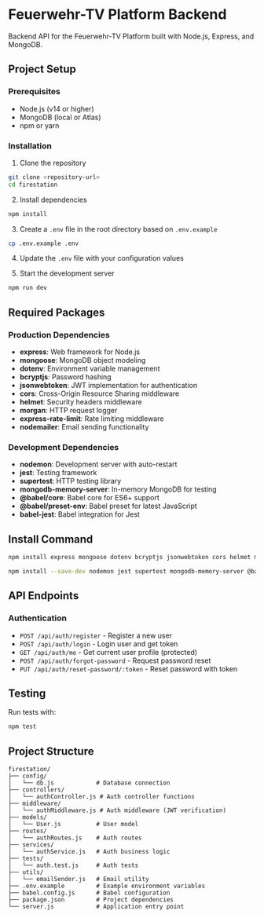 # Feuerwehr-TV Platform Backend

Backend API for the Feuerwehr-TV Platform built with Node.js, Express, and MongoDB.

## Project Setup

### Prerequisites
- Node.js (v14 or higher)
- MongoDB (local or Atlas)
- npm or yarn

### Installation

1. Clone the repository
```bash
git clone <repository-url>
cd firestation
```

2. Install dependencies
```bash
npm install
```

3. Create a `.env` file in the root directory based on `.env.example`
```bash
cp .env.example .env
```

4. Update the `.env` file with your configuration values

5. Start the development server
```bash
npm run dev
```

## Required Packages

### Production Dependencies
- **express**: Web framework for Node.js
- **mongoose**: MongoDB object modeling
- **dotenv**: Environment variable management
- **bcryptjs**: Password hashing
- **jsonwebtoken**: JWT implementation for authentication
- **cors**: Cross-Origin Resource Sharing middleware
- **helmet**: Security headers middleware
- **morgan**: HTTP request logger
- **express-rate-limit**: Rate limiting middleware
- **nodemailer**: Email sending functionality

### Development Dependencies
- **nodemon**: Development server with auto-restart
- **jest**: Testing framework
- **supertest**: HTTP testing library
- **mongodb-memory-server**: In-memory MongoDB for testing
- **@babel/core**: Babel core for ES6+ support
- **@babel/preset-env**: Babel preset for latest JavaScript
- **babel-jest**: Babel integration for Jest

## Install Command

```bash
npm install express mongoose dotenv bcryptjs jsonwebtoken cors helmet morgan express-rate-limit nodemailer

npm install --save-dev nodemon jest supertest mongodb-memory-server @babel/core @babel/preset-env babel-jest
```

## API Endpoints

### Authentication
- `POST /api/auth/register` - Register a new user
- `POST /api/auth/login` - Login user and get token
- `GET /api/auth/me` - Get current user profile (protected)
- `POST /api/auth/forgot-password` - Request password reset
- `PUT /api/auth/reset-password/:token` - Reset password with token

## Testing

Run tests with:
```bash
npm test
```

## Project Structure

```
firestation/
├── config/
│   └── db.js            # Database connection
├── controllers/
│   └── authController.js # Auth controller functions
├── middleware/
│   └── authMiddleware.js # Auth middleware (JWT verification)
├── models/
│   └── User.js          # User model
├── routes/
│   └── authRoutes.js    # Auth routes
├── services/
│   └── authService.js   # Auth business logic
├── tests/
│   └── auth.test.js     # Auth tests
├── utils/
│   └── emailSender.js   # Email utility
├── .env.example         # Example environment variables
├── babel.config.js      # Babel configuration
├── package.json         # Project dependencies
└── server.js            # Application entry point
```
